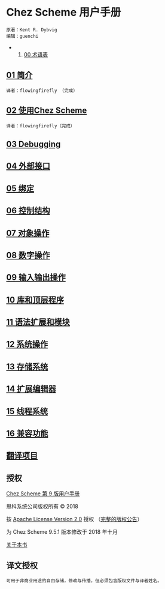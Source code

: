 # Chez Scheme 用户手册

```
原著：Kent R. Dybvig
编辑：guenchi
```

- 1. [00 术语表](00.Terminology.md)


## [01 简介](01.Introduction.md)

```
译者：flowingfirefly （完成）
```

## [02 使用Chez Scheme](02.UsingChezScheme.md)

```
译者：flowingfirefly（完成）
```

## [03 Debugging](03.Debugging.md)

## [04 外部接口](04.ForeignInterface.md)

## [05 绑定](05.BindingForms.md)

## [06 控制结构](06.ControlStructures.md)

## [07 对象操作](07.OperationsOnObjects.md)

## [08 数字操作](08.NumericOperations.md)

## [09 输入输出操作](09.InputOutputOperations.md)

## [10 库和顶层程序](10.LibrariesAndTop-levelPrograms.md)

## [11 语法扩展和模块](11.SyntacticExtensionAndModules.md)

## [12 系统操作](12.SystemOperations.md)

## [13 存储系统](13.StorageManagement.md)

## [14 扩展编辑器](14.ExpressionEditor.md)

## [15 线程系统](15.ThreadSystem.md)

## [16 兼容功能](16.CompatibilityFeatures.md)


## [翻译项目](README.md)


## 授权

[Chez Scheme 第 9 版用户手册](http://cisco.github.io/ChezScheme/csug9.5/index.html)

思科系统公司版权所有 © 2018

按  [ Apache License Version 2.0](http://www.apache.org/licenses/LICENSE-2.0) 授权 
（[完整的版权公告](http://cisco.github.io/ChezScheme/csug9.5/canned/copyright.html)）

为 Chez Scheme 9.5.1 版本修改于 2018 年十月

[关于本书](http://cisco.github.io/ChezScheme/csug9.5/canned/about.html)

## 译文授权

```
可用于非商业用途的自由存储，修改与传播，但必须包含版权文件与译者姓名。
```